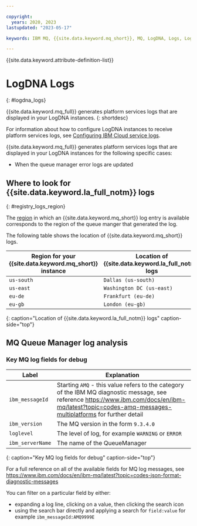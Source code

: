 ```yaml
---

copyright:
  years: 2020, 2023
lastupdated: "2023-05-17"

keywords: IBM MQ, {{site.data.keyword.mq_short}}, MQ, LogDNA, Logs, Logging

---
```


{{site.data.keyword.attribute-definition-list}}

# LogDNA Logs
{: #logdna_logs}

{{site.data.keyword.mq_full}} generates platform services logs that are displayed in your LogDNA instances.
{: shortdesc}

For information about how to configure LogDNA instances to receive platform services logs, see [Configuring IBM Cloud service logs](/docs/log-analysis?topic=log-analysis-config_svc_logs).

{{site.data.keyword.mq_full}} generates platform services logs that are displayed in your LogDNA instances for the following specific cases:

- When the queue manager error logs are updated

## Where to look for {{site.data.keyword.la_full_notm}} logs
{: #registry_logs_region}

The [region](/docs/mqcloud?topic=mqcloud-deploy_locations) in which an {{site.data.keyword.mq_short}} log entry is available corresponds to the region of the queue manger that generated the log.

The following table shows the location of {{site.data.keyword.mq_short}} logs.

| Region for your {{site.data.keyword.mq_short}} instance | Location of {{site.data.keyword.la_full_notm}} logs |
|-----------------                     |-----------------                                    |
| `us-south`                           | `Dallas (us-south)`                                 |
| `us-east`                            | `Washington DC (us-east)`                           |
| `eu-de`                              | `Frankfurt (eu-de)`                                 |
| `eu-gb`                              | `London (eu-gb)`                                    |
{: caption="Location of {{site.data.keyword.la_full_notm}} logs" caption-side="top"}

## MQ Queue Manager log analysis

### Key MQ log fields for debug

| Label                                | Explanation                                               |
|-----------------                     |-----------------                                          |
| `ibm_messageId`                      | Starting `AMQ` - this value refers to the category of the IBM MQ diagnostic message, see reference https://www.ibm.com/docs/en/ibm-mq/latest?topic=codes-amq-messages-multiplatforms for further detail  |
| `ibm_version`                        | The MQ version in the form `9.3.4.0`                      |
| `loglevel`                           | The level of log, for example `WARNING` or `ERROR`        |
| `ibm_serverName`                     | The name of the QueueManager                              |
{: caption="Key MQ log fields for debug" caption-side="top"}

For a full reference on all of the available fields for MQ log messages, see https://www.ibm.com/docs/en/ibm-mq/latest?topic=codes-json-format-diagnostic-messages

You can filter on a particular field by either:

- expanding a log line, clicking on a value, then clicking the search icon
- using the search bar directly and applying a search for `field:value` for example `ibm_messageId:AMQ9999E`
